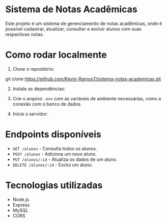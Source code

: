# Sistema de Notas Acadêmicas

Este projeto é um sistema de gerenciamento de notas acadêmicas, 
onde é possível cadastrar, atualizar, consultar e excluir alunos com suas respectivas notas.

# Como rodar localmente

1. Clone o repositório:

git clone https://github.com/Kevin-Ramos7/sistema-notas-academicas.git

2. Instale as dependências:

3. Crie o arquivo `.env` com as variáveis de ambiente necessárias, como a conexão com o banco de dados.

4. Inicie o servidor:


# Endpoints disponíveis

- `GET /alunos` - Consulta todos os alunos.
- `POST /alunos` - Adiciona um novo aluno.
- `PUT /alunos/:id` - Atualiza os dados de um aluno.
- `DELETE /alunos/:id` - Exclui um aluno.

# Tecnologias utilizadas

- Node.js
- Express
- MySQL
- CORS

